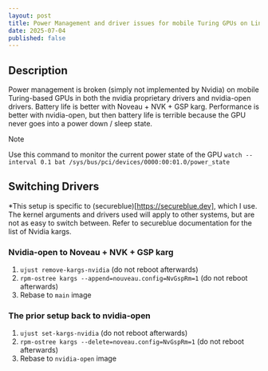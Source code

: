 ```yaml
---
layout: post
title: Power Management and driver issues for mobile Turing GPUs on Linux
date: 2025-07-04
published: false
---
```


## Description

Power management is broken (simply not implemented by Nvidia) on mobile Turing-based GPUs in both the nvidia proprietary drivers and nvidia-open drivers.
Battery life is better with Noveau + NVK + GSP karg. Performance is better with nvidia-open, but then battery life is terrible because the GPU never goes into a power down / sleep state.

> [!NOTE]
> Use this command to monitor the current power state of the GPU
> `watch --interval 0.1 bat /sys/bus/pci/devices/0000:00:01.0/power_state`

## Switching Drivers
*This setup is specific to (secureblue)[https://secureblue.dev], which I use. The kernel arguments and drivers used will apply to other systems, but are not as easy to switch between. Refer to secureblue documentation for the list of Nvidia kargs.

### Nvidia-open to Noveau + NVK + GSP karg 
1. `ujust remove-kargs-nvidia` (do not reboot afterwards)
2. `rpm-ostree kargs --append=nouveau.config=NvGspRm=1` (do not reboot afterwards)
3. Rebase to `main` image

### The prior setup back to nvidia-open
1. `ujust set-kargs-nvidia` (do not reboot afterwards)
2. `rpm-ostree kargs --delete=noveau.config=NvGspRm=1` (do not reboot afterwards)
3. Rebase to `nvidia-open` image
